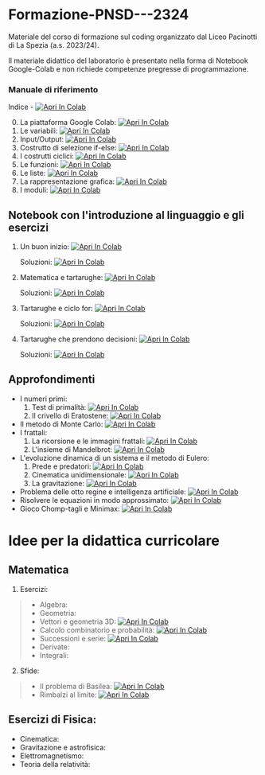 # Formazione-PNSD---2324
Materiale del corso di formazione sul coding organizzato dal Liceo Pacinotti di La Spezia (a.s. 2023/24).

Il materiale didattico del laboratorio è presentato nella forma di Notebook Google-Colab e non richiede competenze pregresse di programmazione.

### Manuale di riferimento

Indice - <a href="https://colab.research.google.com/drive/1Lt_kIIASs1tsGpx96wzHvaeeNnvTLmac?usp=sharing" target="_parent"><img src="https://colab.research.google.com/assets/colab-badge.svg" alt="Apri In Colab"/></a>

0. La piattaforma Google Colab: <a href="https://colab.research.google.com/drive/1FhMpiKvmUdRwJ27ZCN876gj1Re99P4nR?usp=sharing" target="_parent"><img src="https://colab.research.google.com/assets/colab-badge.svg" alt="Apri In Colab"/></a> 
1. Le variabili: <a href="https://colab.research.google.com/drive/18jYsREup1RChKhkU7v7lKgYcpkjCDfQ4?usp=sharing" target="_parent"><img src="https://colab.research.google.com/assets/colab-badge.svg" alt="Apri In Colab"/></a>
2. Input/Output: <a href="https://colab.research.google.com/drive/1rGW2QHWWPm5yvcD7He22ruFaS-GAJ2j0?usp=sharing" target="_parent"><img src="https://colab.research.google.com/assets/colab-badge.svg" alt="Apri In Colab"/></a>
3. Costrutto di selezione if-else: <a href="https://colab.research.google.com/drive/11tQ07WGR5FLHErquXPCbpHQKhAOOt51A?usp=sharing" target="_parent"><img src="https://colab.research.google.com/assets/colab-badge.svg" alt="Apri In Colab"/></a>
4. I costrutti ciclici: <a href="https://colab.research.google.com/drive/1NZwbccWmdX5RU3A1OaEFCt8wkcPAbUhy?usp=sharing" target="_parent"><img src="https://colab.research.google.com/assets/colab-badge.svg" alt="Apri In Colab"/></a>
5. Le funzioni: <a href="https://colab.research.google.com/drive/1ydCMSjLx4g-Q43OBXMvy717oGGHRD_Tr?usp=sharing" target="_parent"><img src="https://colab.research.google.com/assets/colab-badge.svg" alt="Apri In Colab"/></a>
6. Le liste: <a href="https://colab.research.google.com/drive/1AHoidc9avdr5Atwwge6HPx_uiZ_1Sbrh?usp=sharing" target="_parent"><img src="https://colab.research.google.com/assets/colab-badge.svg" alt="Apri In Colab"/></a>
7. La rappresentazione grafica: <a href="https://colab.research.google.com/drive/1vhckHFWayPSPLoZkl4hWb_lj1QWAgVGS?usp=sharing" target="_parent"><img src="https://colab.research.google.com/assets/colab-badge.svg" alt="Apri In Colab"/></a>
8. I moduli: <a href="https://colab.research.google.com/drive/1o1mJR7oFOAwfsGEmwF_x0y1ZegKAGPlx?usp=sharing" target="_parent"><img src="https://colab.research.google.com/assets/colab-badge.svg" alt="Apri In Colab"/></a>

## Notebook con l'introduzione al linguaggio e gli esercizi

1. Un buon inizio: <a href="https://colab.research.google.com/drive/1yR7vXE5c7L05B9LkoWCr3kQPiFLBu9TL?usp=sharing" target="_parent"><img src="https://colab.research.google.com/assets/colab-badge.svg" alt="Apri In Colab"/></a>

   Soluzioni: <a href="https://colab.research.google.com/drive/11n5qeSUnAQMl-P0Dc-5ysGu8AatQHe4k?usp=sharing" target="_parent"><img src="https://colab.research.google.com/assets/colab-badge.svg" alt="Apri In Colab"/></a>

3. Matematica e tartarughe: <a href="https://colab.research.google.com/drive/1TqRKOQm7UcpFRCoHJ8D6ieqxpX3mnNcH?usp=sharing" target="_parent"><img src="https://colab.research.google.com/assets/colab-badge.svg" alt="Apri In Colab"/></a>

   Soluzioni: <a href="https://colab.research.google.com/drive/1gvv4ZgRLvC9qNorWATWWMCKgqLh8zPA_?usp=sharing" target="_parent"><img src="https://colab.research.google.com/assets/colab-badge.svg" alt="Apri In Colab"/></a>

4. Tartarughe e ciclo for: <a href="https://colab.research.google.com/drive/19QTzNUb-QVM_40QY4J0WKiDPg5l_q63h?usp=sharing" target="_parent"><img src="https://colab.research.google.com/assets/colab-badge.svg" alt="Apri In Colab"/></a>

   Soluzioni: <a href="https://colab.research.google.com/drive/1LAuWplrcF7tA0J-HK_UqTQtDshIWjIvg?usp=sharing" target="_parent"><img src="https://colab.research.google.com/assets/colab-badge.svg" alt="Apri In Colab"/></a>

6. Tartarughe che prendono decisioni: <a href="https://colab.research.google.com/drive/1LNJoYACzLiK0xto1tNJk8GZpq-N-u4Mq?usp=sharing" target="_parent"><img src="https://colab.research.google.com/assets/colab-badge.svg" alt="Apri In Colab"/></a>

   Soluzioni: <a href="https://colab.research.google.com/drive/1wbFsMJtYgw3RQjotxqJMPCnQuqh6iVX0?usp=sharing" target="_parent"><img src="https://colab.research.google.com/assets/colab-badge.svg" alt="Apri In Colab"/></a>



## Approfondimenti

* I numeri primi:
    1. Test di primalità: <a href="https://colab.research.google.com/drive/1Pr5AVta-bk3RpyoCQi3DN-zZddU_3aPi?usp=sharing" target="_parent"><img src="https://colab.research.google.com/assets/colab-badge.svg" alt="Apri In Colab"/></a>
    2. Il crivello di Eratostene: <a href="https://colab.research.google.com/drive/1iN5jIX1Nxmji5t61HmjJX4Hkz5JlWgcB?usp=sharing" target="_parent"><img src="https://colab.research.google.com/assets/colab-badge.svg" alt="Apri In Colab"/></a>
* Il metodo di Monte Carlo: <a href="https://colab.research.google.com/drive/1LBqC5_el83fhrJ1TZe8bQA-ABkVhmGUC?usp=sharing" target="_parent"><img src="https://colab.research.google.com/assets/colab-badge.svg" alt="Apri In Colab"/></a>
* I frattali:
    1. La ricorsione e le immagini frattali: <a href="https://colab.research.google.com/drive/1Eq5O2HjzCyUZ30unVTCufAOlUmNUHlk0?usp=sharing" target="_parent"><img src="https://colab.research.google.com/assets/colab-badge.svg" alt="Apri In Colab"/></a>
    2. L'insieme di Mandelbrot: <a href="https://colab.research.google.com/drive/1Pl-r9IsOWa3KSglcx4Gjf-PxTRd_RQeO?usp=sharing" target="_parent"><img src="https://colab.research.google.com/assets/colab-badge.svg" alt="Apri In Colab"/></a>
* L'evoluzione dinamica di un sistema e il metodo di Eulero:
    1. Prede e predatori: <a href="https://colab.research.google.com/drive/10O-gHwfNPSw5urtksWoDNqa5BObnIxxm?usp=sharing" target="_parent"><img src="https://colab.research.google.com/assets/colab-badge.svg" alt="Apri In Colab"/></a>
    2. Cinematica unidimensionale: <a href="https://colab.research.google.com/drive/1sfldvL0poVbZsYRpkHA7vCsL68KZRGP2?usp=sharing" target="_parent"><img src="https://colab.research.google.com/assets/colab-badge.svg" alt="Apri In Colab"/></a>
    3. La gravitazione: <a href="https://colab.research.google.com/drive/1rBCg_grPs0RKlrUfG1IOVaCRNFbgLSvp?usp=sharing" target="_parent"><img src="https://colab.research.google.com/assets/colab-badge.svg" alt="Apri In Colab"/></a>
* Problema delle otto regine e intelligenza artificiale: <a href="https://colab.research.google.com/drive/1xoAobXyNVHfXaqb1bq6aMcdFoU_GI-AZ?usp=sharing" target="_parent"><img src="https://colab.research.google.com/assets/colab-badge.svg" alt="Apri In Colab"/></a>
* Risolvere le equazioni in modo approssimato: <a href="https://colab.research.google.com/drive/1bIbmBbAYkgJX5bO-Fvjl8axZNecmgJLi?usp=sharing" target="_parent"><img src="https://colab.research.google.com/assets/colab-badge.svg" alt="Apri In Colab"/></a>
* Gioco Chomp-tagli e Minimax: <a href="https://colab.research.google.com/drive/1aw4wZ_Dlw_X750f0aekYrhfCC5hUsOtH?usp=sharing" target="_parent"><img src="https://colab.research.google.com/assets/colab-badge.svg" alt="Apri In Colab"/></a>

# Idee per la didattica curricolare
## Matematica
1. Esercizi:
> * Algebra:
> * Geometria:
> * Vettori e geometria 3D: <a href="https://colab.research.google.com/drive/1JgrX0RoWSQQHfyZoAd14nwtIAMoVwJGg?usp=sharing" target="_parent"><img src="https://colab.research.google.com/assets/colab-badge.svg" alt="Apri In Colab"/></a>
> * Calcolo combinatorio e probabilità: <a href="https://colab.research.google.com/drive/1spy7u2T-ZmAkSBDFD5swZPRmcmdkpHzv?usp=sharing" target="_parent"><img src="https://colab.research.google.com/assets/colab-badge.svg" alt="Apri In Colab"/></a>
> * Successioni e serie: <a href="https://colab.research.google.com/drive/1V1bkpJp6ab-v21uq-1Gsaos-TvhafKlA?usp=sharing" target="_parent"><img src="https://colab.research.google.com/assets/colab-badge.svg" alt="Apri In Colab"/></a>
> * Derivate:
> * Integrali:
2. Sfide:
> * Il problema di Basilea: <a href="https://colab.research.google.com/drive/1JuMMtBJOASBtXdeaqEltiERtxHRLxyxv?usp=sharing" target="_parent"><img src="https://colab.research.google.com/assets/colab-badge.svg" alt="Apri In Colab"/></a>
> * Rimbalzi al limite: <a href="https://colab.research.google.com/drive/1uBIXGi-y8CeJn34invvjYz9EsoU_shEN?usp=sharing" target="_parent"><img src="https://colab.research.google.com/assets/colab-badge.svg" alt="Apri In Colab"/></a>

## Esercizi di Fisica:
* Cinematica:
* Gravitazione e astrofisica:
* Elettromagnetismo:
* Teoria della relatività:

